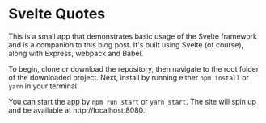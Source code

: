 # Svelte Quotes
This is a small app that demonstrates basic usage of the Svelte framework and is a companion to this blog post. It's built using Svelte (of course), along with Express, webpack and Babel.

To begin, clone or download the repository, then navigate to the root folder of the downloaded project. Next, install by running either `npm install` or `yarn` in your terminal.

You can start the app by `npm run start` or `yarn start`. The site will spin up and be available at http://localhost:8080.
